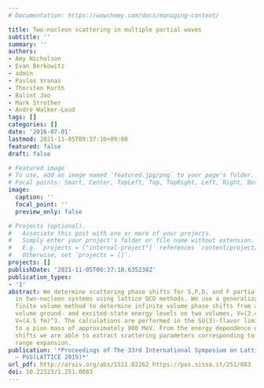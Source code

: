 ```yaml
---
# Documentation: https://wowchemy.com/docs/managing-content/

title: Two-nucleon scattering in multiple partial waves
subtitle: ''
summary: ''
authors:
- Amy Nicholson
- Evan Berkowitz
- admin
- Pavlos Vranas
- Thorsten Kurth
- Balint Joo
- Mark Strother
- André Walker-Loud
tags: []
categories: []
date: '2016-07-01'
lastmod: 2021-11-05T09:37:10+09:00
featured: false
draft: false

# Featured image
# To use, add an image named `featured.jpg/png` to your page's folder.
# Focal points: Smart, Center, TopLeft, Top, TopRight, Left, Right, BottomLeft, Bottom, BottomRight.
image:
  caption: ''
  focal_point: ''
  preview_only: false

# Projects (optional).
#   Associate this post with one or more of your projects.
#   Simply enter your project's folder or file name without extension.
#   E.g. `projects = ["internal-project"]` references `content/project/deep-learning/index.md`.
#   Otherwise, set `projects = []`.
projects: []
publishDate: '2021-11-05T00:37:10.635238Z'
publication_types:
- '1'
abstract: We determine scattering phase shifts for S,P,D, and F partial wave channels
  in two-nucleon systems using lattice QCD methods. We use a generalization of Luscher's
  finite volume method to determine infinite volume phase shifts from a set of finite
  volume ground- and excited-state energy levels on two volumes, V=(3.4 fm)^3 and
  V=(4.5 fm)^3. The calculations are performed in the SU(3)-flavor limit, corresponding
  to a pion mass of approximately 800 MeV. From the energy dependence of the phase
  shifts we are able to extract scattering parameters corresponding to an effective
  range expansion.
publication: '*Proceedings of The 33rd International Symposium on Lattice Field Theory
  — PoS(LATTICE 2015)*'
url_pdf: http://arxiv.org/abs/1511.02262 https://pos.sissa.it/251/083
doi: 10.22323/1.251.0083
---
```

